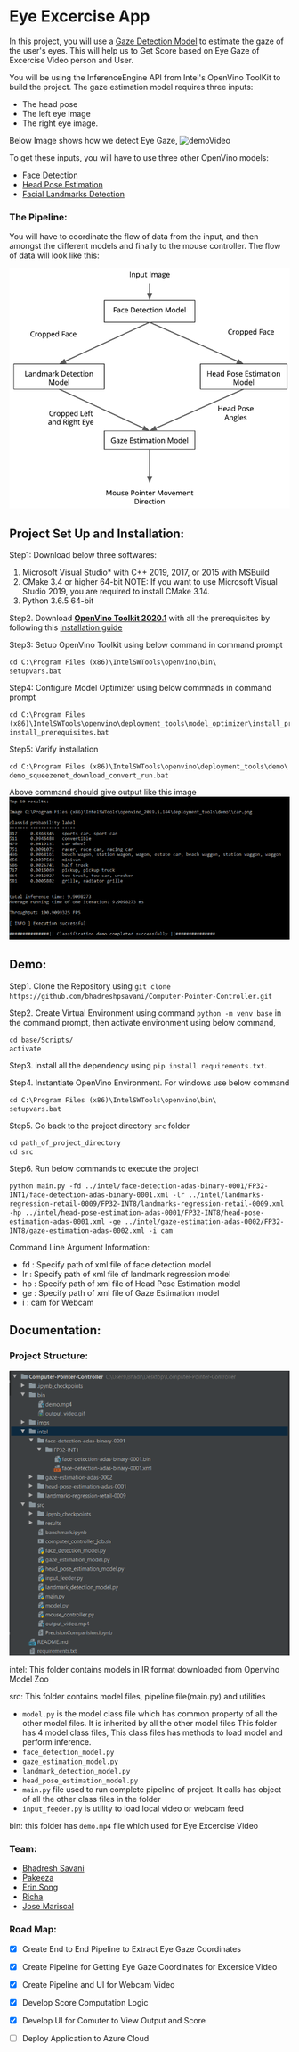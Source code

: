 # Eye Excercise App

In this project, you will use a [Gaze Detection Model](https://docs.openvinotoolkit.org/latest/_models_intel_gaze_estimation_adas_0002_description_gaze_estimation_adas_0002.html) to estimate the gaze of the user's eyes. This will help us to Get Score based on Eye Gaze of Excercise Video person and User.

You will be using the InferenceEngine API from Intel's OpenVino ToolKit to build the project. The gaze estimation model requires three inputs:

* The head pose
* The left eye image
* The right eye image.

Below Image shows how we detect Eye Gaze, 
![demoVideo](/bin/output_video.gif)

To get these inputs, you will have to use three other OpenVino models:

* [Face Detection](https://docs.openvinotoolkit.org/latest/_models_intel_face_detection_adas_binary_0001_description_face_detection_adas_binary_0001.html)
* [Head Pose Estimation](https://docs.openvinotoolkit.org/latest/_models_intel_head_pose_estimation_adas_0001_description_head_pose_estimation_adas_0001.html)
* [Facial Landmarks Detection](https://docs.openvinotoolkit.org/latest/_models_intel_landmarks_regression_retail_0009_description_landmarks_regression_retail_0009.html)

### The Pipeline:
You will have to coordinate the flow of data from the input, and then amongst the different models and finally to the mouse controller. The flow of data will look like this:

![pipeline](/imgs/pipeline.png)

## Project Set Up and Installation:

Step1: Download below three softwares:
1. Microsoft Visual Studio* with C++ 2019, 2017, or 2015 with MSBuild
2. CMake 3.4 or higher 64-bit
NOTE: If you want to use Microsoft Visual Studio 2019, you are required to install CMake 3.14.
3. Python 3.6.5 64-bit

Step2. Download **[OpenVino Toolkit 2020.1](https://docs.openvinotoolkit.org/latest/index.html)** with all the prerequisites by following this [installation guide](https://docs.openvinotoolkit.org/2020.1/_docs_install_guides_installing_openvino_windows.html)

Step3: Setup OpenVino Toolkit using below command in command prompt
```
cd C:\Program Files (x86)\IntelSWTools\openvino\bin\
setupvars.bat
```

Step4: Configure Model Optimizer using below commnads in command prompt
```
cd C:\Program Files (x86)\IntelSWTools\openvino\deployment_tools\model_optimizer\install_prerequisites
install_prerequisites.bat
```

Step5: Varify installation
```
cd C:\Program Files (x86)\IntelSWTools\openvino\deployment_tools\demo\
demo_squeezenet_download_convert_run.bat
```
Above command should give output like this image
![optimizer_output](/imgs/image_classification_script_output_win.png)


## Demo:

Step1. Clone the Repository using `git clone https://github.com/bhadreshpsavani/Computer-Pointer-Controller.git`

Step2. Create Virtual Environment using command `python -m venv base` in the command prompt, then activate environment using below command,
```
cd base/Scripts/
activate
```

Step3. install all the dependency using `pip install requirements.txt`.

Step4. Instantiate OpenVino Environment. For windows use below command
```
cd C:\Program Files (x86)\IntelSWTools\openvino\bin\
setupvars.bat
```

Step5. Go back to the project directory `src` folder
```
cd path_of_project_directory
cd src
```

Step6. Run below commands to execute the project
```
python main.py -fd ../intel/face-detection-adas-binary-0001/FP32-INT1/face-detection-adas-binary-0001.xml -lr ../intel/landmarks-regression-retail-0009/FP32-INT8/landmarks-regression-retail-0009.xml -hp ../intel/head-pose-estimation-adas-0001/FP32-INT8/head-pose-estimation-adas-0001.xml -ge ../intel/gaze-estimation-adas-0002/FP32-INT8/gaze-estimation-adas-0002.xml -i cam
```
Command Line Argument Information:
- fd : Specify path of xml file of face detection model
- lr : Specify path of xml file of landmark regression model
- hp : Specify path of xml file of Head Pose Estimation model
- ge : Specify path of xml file of Gaze Estimation model
- i : cam for Webcam
 
## Documentation: 

### Project Structure:

![project_structure](/imgs/project_structure.png)

intel: This folder contains models in IR format downloaded from Openvino Model Zoo

src: This folder contains model files, pipeline file(main.py) and utilities 
* `model.py` is the model class file which has common property of all the other model files. It is inherited by all the other model files 
This folder has 4 model class files, This class files has methods to load model and perform inference.
* `face_detection_model.py`
* `gaze_estimation_model.py`
* `landmark_detection_model.py`
* `head_pose_estimation_model.py`
* `main.py` file used to run complete pipeline of project. It calls has object of all the other class files in the folder
* `input_feeder.py` is utility to load local video or webcam feed

bin: this folder has `demo.mp4` file which used for Eye Excercise Video

### Team:
* [Bhadresh Savani](https://github.com/bhadreshpsavani)
* [Pakeeza](https://github.com/Hotaru29)
* [Erin Song](https://www.linkedin.com/in/erinsong1/)
* [Richa](https://www.linkedin.com/in/richaphd/)
* [Jose Mariscal](https://github.com/jgmarsm) 

### Road Map:
- [x] Create End to End Pipeline to Extract Eye Gaze Coordinates
- [x] Create Pipeline for Getting Eye Gaze Coordinates for Excersice Video
- [x] Create Pipeline and UI for Webcam Video
- [x] Develop Score Computation Logic
- [x] Develop UI for Comuter to View Output and Score
- [ ] Deploy Application to Azure Cloud

